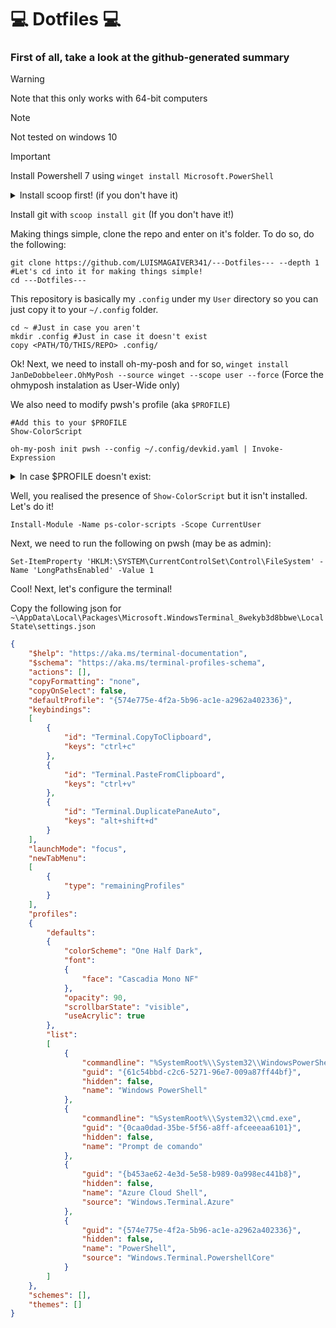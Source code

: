 # 💻 Dotfiles 💻

### First of all, take a look at the github-generated summary

> [!WARNING]
> Note that this only works with 64-bit computers

> [!NOTE]
> Not tested on windows 10

> [!IMPORTANT]
> Install Powershell 7 using `winget install Microsoft.PowerShell`





<details>
    <summary>Install scoop first! (if you don't have it)</summary>

    
```pwsh
Set-ExecutionPolicy -ExecutionPolicy RemoteSigned -Scope CurrentUser
Invoke-RestMethod -Uri https://get.scoop.sh | Invoke-Expression
```
>This will add scoop to your computer + PATH
</details>

Install git with `scoop install git` (If you don't have it!)


Making things simple, clone the repo and enter on it's folder. To do so, do the following:
```pwsh
git clone https://github.com/LUISMAGAIVER341/---Dotfiles--- --depth 1
#Let's cd into it for making things simple!
cd ---Dotfiles---
```

This repository is basically my `.config` under my `User` directory so you can just copy it to your `~/.config` folder.
```pwsh
cd ~ #Just in case you aren't
mkdir .config #Just in case it doesn't exist
copy <PATH/TO/THIS/REPO> .config/
```
Ok! Next, we need to install oh-my-posh and for so, `winget install JanDeDobbeleer.OhMyPosh --source winget --scope user --force` (Force the ohmyposh instalation as User-Wide only)

We also need to modify pwsh's profile (aka `$PROFILE`)
```pwsh
#Add this to your $PROFILE
Show-ColorScript

oh-my-posh init pwsh --config ~/.config/devkid.yaml | Invoke-Expression
```

<details>
    <summary>In case $PROFILE doesn't exist:</summary>

```pwsh
if (-not (Test-Path $PROFILE)) {
    New-Item -Path $PROFILE -ItemType File -Force
}
```
</details>

Well, you realised the presence of `Show-ColorScript` but it isn't installed.
Let's do it!
```pwsh
Install-Module -Name ps-color-scripts -Scope CurrentUser
```

Next, we need to run the following on pwsh (may be as admin):
```pwsh
Set-ItemProperty 'HKLM:\SYSTEM\CurrentControlSet\Control\FileSystem' -Name 'LongPathsEnabled' -Value 1
```


Cool! Next, let's configure the terminal!

Copy the following json for `~\AppData\Local\Packages\Microsoft.WindowsTerminal_8wekyb3d8bbwe\LocalState\settings.json`
```json
{
    "$help": "https://aka.ms/terminal-documentation",
    "$schema": "https://aka.ms/terminal-profiles-schema",
    "actions": [],
    "copyFormatting": "none",
    "copyOnSelect": false,
    "defaultProfile": "{574e775e-4f2a-5b96-ac1e-a2962a402336}",
    "keybindings": 
    [
        {
            "id": "Terminal.CopyToClipboard",
            "keys": "ctrl+c"
        },
        {
            "id": "Terminal.PasteFromClipboard",
            "keys": "ctrl+v"
        },
        {
            "id": "Terminal.DuplicatePaneAuto",
            "keys": "alt+shift+d"
        }
    ],
    "launchMode": "focus",
    "newTabMenu": 
    [
        {
            "type": "remainingProfiles"
        }
    ],
    "profiles": 
    {
        "defaults": 
        {
            "colorScheme": "One Half Dark",
            "font": 
            {
                "face": "Cascadia Mono NF"
            },
            "opacity": 90,
            "scrollbarState": "visible",
            "useAcrylic": true
        },
        "list": 
        [
            {
                "commandline": "%SystemRoot%\\System32\\WindowsPowerShell\\v1.0\\powershell.exe",
                "guid": "{61c54bbd-c2c6-5271-96e7-009a87ff44bf}",
                "hidden": false,
                "name": "Windows PowerShell"
            },
            {
                "commandline": "%SystemRoot%\\System32\\cmd.exe",
                "guid": "{0caa0dad-35be-5f56-a8ff-afceeeaa6101}",
                "hidden": false,
                "name": "Prompt de comando"
            },
            {
                "guid": "{b453ae62-4e3d-5e58-b989-0a998ec441b8}",
                "hidden": false,
                "name": "Azure Cloud Shell",
                "source": "Windows.Terminal.Azure"
            },
            {
                "guid": "{574e775e-4f2a-5b96-ac1e-a2962a402336}",
                "hidden": false,
                "name": "PowerShell",
                "source": "Windows.Terminal.PowershellCore"
            }
        ]
    },
    "schemes": [],
    "themes": []
}
```
